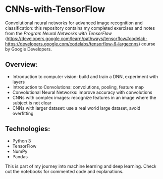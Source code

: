# CNNs-with-TensorFlow
Convolutional neural networks for advanced image recognition and classification:
this repository contains my completed exercises and notes from the *Program Neural Networks with TensorFlow* (https://developers.google.com/learn/pathways/tensorflow#codelab-https://developers.google.com/codelabs/tensorflow-6-largecnns) course by Google Developers.

## Overview:
- Introduction to computer vision: build and train a DNN, experiment with layers
- Introduction to Convolutions: convolutions, pooling, feature map
- Convolutional Neural Networks: improve accuracy with convolutions
- CNNs with complex images: recognize features in an image where the subject is not clear
- CNNs with larger dataset: use a real world large dataset, avoid overfitting

## Technologies:
- Python 3
- TensorFlow
- NumPy
- Pandas

This is part of my journey into machine learning and deep learning. Check out the notebooks for commented code and explanations.   
